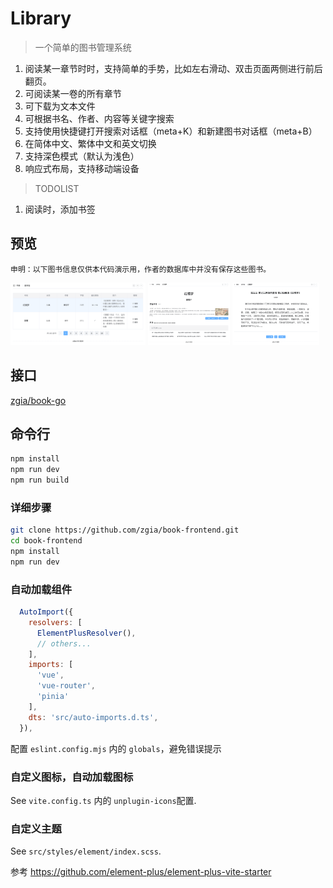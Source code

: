 # Library

> 一个简单的图书管理系统
1. 阅读某一章节时时，支持简单的手势，比如左右滑动、双击页面两侧进行前后翻页。
2. 可阅读某一卷的所有章节
3. 可下载为文本文件
4. 可根据书名、作者、内容等关键字搜索
5. 支持使用快捷键打开搜索对话框（meta+K）和新建图书对话框（meta+B）
6. 在简体中文、繁体中文和英文切换
7. 支持深色模式（默认为浅色）
8. 响应式布局，支持移动端设备

> TODOLIST
1. 阅读时，添加书签


## 预览
``申明：以下图书信息仅供本代码演示用，作者的数据库中并没有保存这些图书。``

[<img src="books.png" style="height:100px">](./books.png)
[<img src="book-index.png" style="height:100px">](./book-index.png)
[<img src="book-chapter.png" style="height:100px">](./book-chapter.png)

## 接口

[zgia/book-go](https://github.com/zgia/book-go.git)

## 命令行

```bash
npm install
npm run dev
npm run build
```

### 详细步骤

```bash
git clone https://github.com/zgia/book-frontend.git
cd book-frontend
npm install
npm run dev
```

### 自动加载组件
```javascript
  AutoImport({
    resolvers: [
      ElementPlusResolver(),
      // others...
    ],
    imports: [
      'vue',
      'vue-router',
      'pinia'
    ],
    dts: 'src/auto-imports.d.ts',
  }),
```

配置 `eslint.config.mjs` 内的 `globals`，避免错误提示


### 自定义图标，自动加载图标

See `vite.config.ts` 内的 `unplugin-icons`配置.

### 自定义主题

See `src/styles/element/index.scss`.

参考 https://github.com/element-plus/element-plus-vite-starter